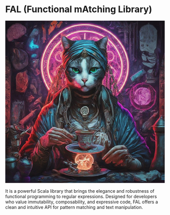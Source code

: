 # FAL (Functional mAtching Library)

<p align="center">
  <a href="https://en.wikipedia.org/wiki/Tasseography#:~:text=citation%20needed%5D-,Coffee%20reading,-%5Bedit%5D">
      <img src="/docs/icon.jpeg" width="512" height="512" />
  </a>
</p>

It is a powerful Scala library that brings the elegance and robustness of functional programming to regular expressions. Designed for developers who value immutability, composability, and expressive code, FAL offers a clean and intuitive API for pattern matching and text manipulation.
